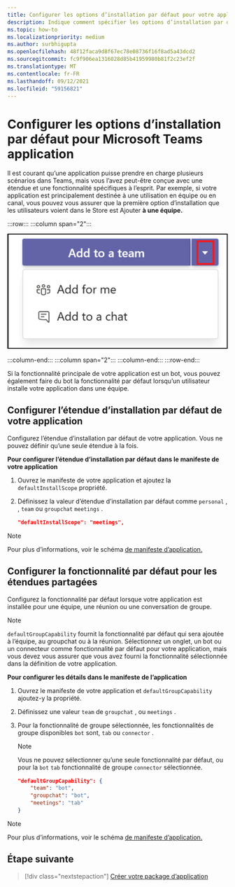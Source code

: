 ```yaml
---
title: Configurer les options d’installation par défaut pour votre application
description: Indique comment spécifier les options d’installation par défaut de votre application.
ms.topic: how-to
ms.localizationpriority: medium
ms.author: surbhigupta
ms.openlocfilehash: 48f12faca9d8f67ec78e08736f16f8ad5a43dcd2
ms.sourcegitcommit: fc9f906ea1316028d85b41959980b81f2c23ef2f
ms.translationtype: MT
ms.contentlocale: fr-FR
ms.lasthandoff: 09/12/2021
ms.locfileid: "59156821"
---
```

# <a name="configure-default-install-options-for-your-microsoft-teams-app"></a>Configurer les options d’installation par défaut pour Microsoft Teams application

Il est courant qu’une application puisse prendre en charge plusieurs scénarios dans Teams, mais vous l’avez peut-être conçue avec une étendue et une fonctionnalité spécifiques à l’esprit. Par exemple, si votre application est principalement destinée à une utilisation en équipe ou en canal, vous pouvez vous assurer que la première option d’installation que les utilisateurs voient dans le Store est Ajouter **à une équipe.**

:::row:::
   :::column span="2":::

![Exemple d’ajout d’une dropdown d’application](../../assets/images/compose-extensions/addanapp.png)

   :::column-end:::
   :::column span="2":::
   :::column-end:::
:::row-end:::

Si la fonctionnalité principale de votre application est un bot, vous pouvez également faire du bot la fonctionnalité par défaut lorsqu’un utilisateur installe votre application dans une équipe.

## <a name="configure-your-apps-default-install-scope"></a>Configurer l’étendue d’installation par défaut de votre application

Configurez l’étendue d’installation par défaut de votre application. Vous ne pouvez définir qu’une seule étendue à la fois.

**Pour configurer l’étendue d’installation par défaut dans le manifeste de votre application**

1. Ouvrez le manifeste de votre application et ajoutez la `defaultInstallScope` propriété.
2. Définissez la valeur d’étendue d’installation par défaut comme `personal` , , `team` ou `groupchat` `meetings` .

    ```json
    "defaultInstallScope": "meetings",
    ```

> [!NOTE]
> Pour plus d’informations, voir le schéma [de manifeste d’application.](~/resources/schema/manifest-schema.md)

## <a name="configure-the-default-capability-for-shared-scopes"></a>Configurer la fonctionnalité par défaut pour les étendues partagées

Configurez la fonctionnalité par défaut lorsque votre application est installée pour une équipe, une réunion ou une conversation de groupe.

> [!NOTE]
> `defaultGroupCapability` fournit la fonctionnalité par défaut qui sera ajoutée à l’équipe, au groupchat ou à la réunion. Sélectionnez un onglet, un bot ou un connecteur comme fonctionnalité par défaut pour votre application, mais vous devez vous assurer que vous avez fourni la fonctionnalité sélectionnée dans la définition de votre application.

**Pour configurer les détails dans le manifeste de l’application**

1. Ouvrez le manifeste de votre application et `defaultGroupCapability` ajoutez-y la propriété.
2. Définissez une valeur `team` de `groupchat` , ou `meetings` .
3. Pour la fonctionnalité de groupe sélectionnée, les fonctionnalités de groupe disponibles `bot` sont, `tab` ou `connector` . 

    > [!NOTE]
    > Vous ne pouvez sélectionner qu’une seule fonctionnalité par défaut, ou pour la `bot` `tab` fonctionnalité de groupe `connector` sélectionnée.

    ```json
    "defaultGroupCapability": {
        "team": "bot",
        "groupchat": "bot",
        "meetings": "tab"
    }
    ```

> [!NOTE]
> Pour plus d’informations, voir le schéma [de manifeste d’application.](~/resources/schema/manifest-schema.md)

## <a name="next-step"></a>Étape suivante

> [!div class="nextstepaction"]
> [Créer votre package d’application](~/concepts/build-and-test/apps-package.md)
